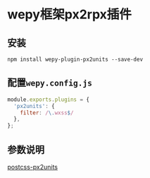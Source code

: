 # wepy框架px2rpx插件

## 安装

```
npm install wepy-plugin-px2units --save-dev
```

## 配置`wepy.config.js`

```js
module.exports.plugins = {
  'px2units': {
    filter: /\.wxss$/
  },
};
```

## 参数说明 

[postcss-px2units](https://github.com/yingye/postcss-px2units)
